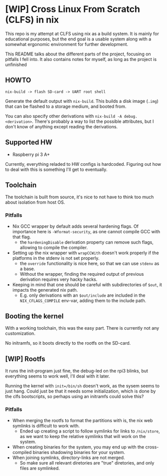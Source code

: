 # [WIP] Cross Linux From Scratch (CLFS) in nix

This repo is my attempt at CLFS using nix as a build system.
It is mainly for educational purposes, but the end goal is a usable system along with a somewhat ergonomic environment for further development.

This README talks about the different parts of the project, focusing on pitfalls I fell into. It also contains notes for myself, as long as the project is unfinished

## HOWTO

	nix-build -> flash SD-card -> UART root shell

Generate the default output with `nix-build`. This builds a disk image (`.img`) that can be flashed to a storage medium, and booted from. 

You can also specify other derivations with `nix-build -A debug.<derivation>`. There's probably a way to list the possible attributes, but I don't know of anything except reading the derivations.

## Supported HW

 * Raspberry pi 3 A+

Currently, everything reladed to HW configs is hardcoded. Figuring out how to deal with this is something I'll get to eventually.

## Toolchain

The toolchain is built from source, it's nice to not have to think too much about isolation from host OS.

### Pitfalls

 * Nix GCC wrapper by default adds several hardening flags. Of importance here is `-Wformat-security`, as one cannot compile GCC with that flag.
   * the `hardeningDisable` derivation property can remove such flags, allowing to compile the compiler.
 * Setting up the nix wrapper with `wrapCCWith` doesn't work properly if the platforms in the stdenv is not set properly.
   * the `override` functionality is nice here, so that we can use `stdenv` as a base.
   * Without the wrapper, finding the required output of previous derivation requires very hacky hacks.
 * Keeping in mind that one should be careful with subdirectories of `$out`, it impacts the generated nix path.
   * E.g. only derivations with an `$out/include` are included in the `NIX_CFLAGS_COMPILE` env-var, adding them to the include path.

## Booting the kernel

With a working toolchain, this was the easy part.
There is currently not any customization.

No initramfs, so it boots directly to the rootfs on the SD-card.

## [WIP] Rootfs

It runs the init-program just fine, the debug-led on the rpi3 blinks, but everything seems to work well, I'll deal with it later.

Running the kernel with `init=/bin/sh` doesn't work, as the sysem seems to just hang. Could just be that it needs some initialization,
which is done by the clfs bootscripts, so perhaps using an initramfs could solve this?

### Pitfalls

 * When merging the rootfs to format the partitions with is, the nix web symlinks is difficult to work with.
   * Ended up creating a script to follow symlinks for links to `/nix/store`, as we want to keep the relative symlinks that will work on the system.
 * When creating binaries for the system, you may end up with the cross-compiled binaries shadowing binaries for your system.
 * When joining symlinks, directory-links are not merged.
   * So make sure all relevant diretories are "true" diretories, and only files are symlinked.
